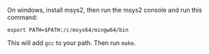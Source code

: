 On windows, install msys2, then run the msys2 console and run this command:

```
export PATH=$PATH:/c/msys64/mingw64/bin
```

This will add `gcc` to your path. Then run `make`.